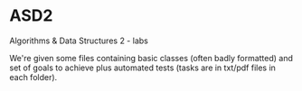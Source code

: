 # ASD2
Algorithms &amp; Data Structures 2 - labs

We're given some files containing basic classes (often badly formatted) and set of goals to achieve plus automated tests (tasks are in txt/pdf files in each folder).
